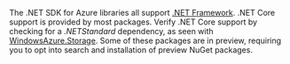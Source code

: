 The .NET SDK for Azure libraries all support [.NET Framework](/dotnet/articles/standard/choosing-core-framework-server).  .NET Core support is provided by most packages.  Verify .NET Core support by checking for a *.NETStandard* dependency, as seen with [WindowsAzure.Storage](https://www.nuget.org/packages/WindowsAzure.Storage). Some of these packages are in preview, requiring you to opt into search and installation of preview NuGet packages.